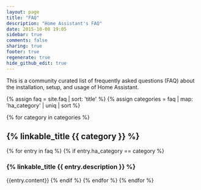 ```yaml
---
layout: page
title: "FAQ"
description: "Home Assistant's FAQ"
date: 2015-10-08 19:05
sidebar: true
comments: false
sharing: true
footer: true
regenerate: true
hide_github_edit: true
---
```


This is a community curated list of frequently asked questions (FAQ) about the installation, setup, and usage of Home Assistant.

{% assign faq = site.faq | sort: 'title' %}
{% assign categories = faq | map: 'ha_category' | uniq | sort %}

{% for category in categories %}
## {% linkable_title {{ category }} %}

  {% for entry in faq %}
    {% if entry.ha_category == category %}
### {% linkable_title {{ entry.description }} %}
{{entry.content}}
    {% endif %}
  {% endfor %}
{% endfor %}

